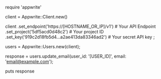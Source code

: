 require 'appwrite'

client = Appwrite::Client.new()

client
    .set_endpoint('https://[HOSTNAME_OR_IP]/v1') # Your API Endpoint
    .set_project('5df5acd0d48c2') # Your project ID
    .set_key('919c2d18fb5d4...a2ae413da83346ad2') # Your secret API key
;

users = Appwrite::Users.new(client);

response = users.update_email(user_id: '[USER_ID]', email: 'email@example.com');

puts response